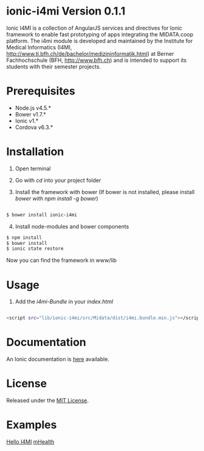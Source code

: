 
# ionic-i4mi Version 0.1.1
Ionic I4MI is a collection of AngularJS services and directives for Ionic framework to enable fast prototyping of apps integrating the MIDATA.coop platform. The i4mi module is developed and maintained by the Institute for Medical Informatics (I4MI, http://www.ti.bfh.ch/de/bachelor/medizininformatik.html) at Berner Fachhochschule (BFH, http://www.bfh.ch) and is intended to support its students with their semester projects.

# Prerequisites
- Node.js v4.5.*
- Bower v1.7.*
- Ionic v1.*
- Cordova v6.3.*


# Installation
1. Open terminal
2. Go with *cd* into your project folder

3. Install the framework with bower (If bower is not installed, please install *bower with npm install -g bower*)

```sh

$ bower install ionic-i4mi

```


4. Install node-modules and bower components
```sh
$ npm install
$ bower install
$ ionic state restore
```
Now you can find the framework in www/lib


# Usage
1. Add the *i4mi-Bundle* in your *index.html*

```sh

<script src="lib/ionic-i4mi/src/Midata/dist/i4mi.bundle.min.js"></script>

```

# Documentation
An Ionic documentation is <a href="https://drive.switch.ch/index.php/s/IoNNypBX4jnZTru">here</a> available.


# License
Released under the <a href="https://opensource.org/licenses/MIT">MIT License</a>.  


# Examples
<a href="https://github.com/i4mi/hello-i4mi">Hello I4MI</a>
<a href="https://github.com/i4mi/mhealth">mHealth</a>
